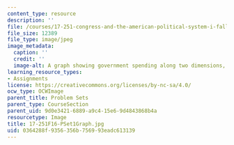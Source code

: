 ```yaml
---
content_type: resource
description: ''
file: /courses/17-251-congress-and-the-american-political-system-i-fall-2016/0364288f9356356b756993eadc613139_17-251F16-PSet1Graph.jpg
file_size: 12389
file_type: image/jpeg
image_metadata:
  caption: ''
  credit: ''
  image-alt: A graph showing government spending along two dimensions, guns and butter.
learning_resource_types:
- Assignments
license: https://creativecommons.org/licenses/by-nc-sa/4.0/
ocw_type: OCWImage
parent_title: Problem Sets
parent_type: CourseSection
parent_uid: 9d0e3421-6889-a9c4-15e6-9d4843868b4a
resourcetype: Image
title: 17-251F16-PSet1Graph.jpg
uid: 0364288f-9356-356b-7569-93eadc613139
---
```

